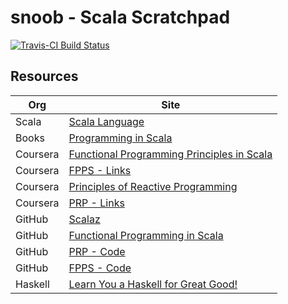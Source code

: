 # snoob - Scala Scratchpad


[![Travis-CI Build Status](https://travis-ci.org/hute37/snoob.svg?branch=master)](https://travis-ci.org/hute37/snoob)


## Resources


| Org | Site | 
| --- | ---- |
| Scala | [Scala Language](http://www.scala-lang.org/) |
| Books | [Programming in Scala](http://www.artima.com/pins1ed/) |
| Coursera | [Functional Programming Principles in Scala](https://class.coursera.org/progfun-003) |
| Coursera | [FPPS - Links](https://class.coursera.org/progfun-003/wiki/LearningResources) |
| Coursera | [Principles of Reactive Programming](https://class.coursera.org/reactive-002) |
| Coursera | [PRP - Links](https://class.coursera.org/reactive-002/wiki/LearningResources) |
| GitHub | [Scalaz](https://github.com/scalaz/scalaz) |
| GitHub | [Functional Programming in Scala](https://github.com/debasishg/fpinscala) |
| GitHub | [PRP - Code](https://github.com/dnvriend/reactive-programming) |
| GitHub | [FPPS - Code](https://github.com/ailyenko/Functional-Scala) |
| Haskell  | [Learn You a Haskell for Great Good!](http://learnyouahaskell.com/chapters) |





